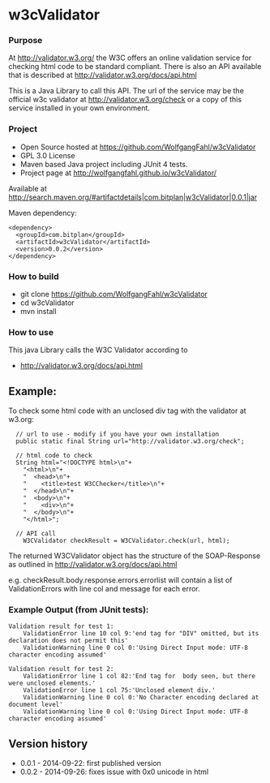 w3cValidator
============

### Purpose
At http://validator.w3.org/ the W3C offers an online validation service for checking html code to
be standard compliant. There is also an API available that is described at 
http://validator.w3.org/docs/api.html

This is a Java Library to call this API. The url of the service may be the official w3c 
validator at http://validator.w3.org/check or a copy of this service installed in your own environment.

### Project
* Open Source hosted at https://github.com/WolfgangFahl/w3cValidator
* GPL 3.0 License 
* Maven based Java project including JUnit 4 tests.
* Project page at http://wolfgangfahl.github.io/w3cValidator/

Available at http://search.maven.org/#artifactdetails|com.bitplan|w3cValidator|0.0.1|jar

Maven dependency:
```
<dependency>
  <groupId>com.bitplan</groupId>
  <artifactId>w3cValidator</artifactId>
  <version>0.0.2</version>
</dependency>
```

### How to build
* git clone https://github.com/WolfgangFahl/w3cValidator
* cd w3cValidator
* mvn install

### How to use
This java Library calls the W3C Validator according to
* http://validator.w3.org/docs/api.html

## Example:
  To check some html code with an unclosed div tag with the validator
  at w3.org:

```
  // url to use - modify if you have your own installation
  public static final String url="http://validator.w3.org/check";
  
  // html code to check
  String html="<!DOCTYPE html>\n"+
    "<html>\n"+
    "  <head>\n"+
    "    <title>test W3CChecker</title>\n"+
    "  </head>\n"+
    "  <body>\n"+
    "    <div>\n"+
    "  </body>\n"+
    "</html>";
    
  // API call 
	W3CValidator checkResult = W3CValidator.check(url, html);
```		
  The returned W3CValidator object has the structure of the SOAP-Response as outlined in
  http://validator.w3.org/docs/api.html
  
  e.g. checkResult.body.response.errors.errorlist will contain a list of ValidationErrors
  with line col and message for each error.
  
### Example Output (from JUnit tests):
```	
Validation result for test 1:
	ValidationError line 10 col 9:'end tag for "DIV" omitted, but its declaration does not permit this'
	ValidationWarning line 0 col 0:'Using Direct Input mode: UTF-8 character encoding assumed'

Validation result for test 2:
	ValidationError line 1 col 82:'End tag for  body seen, but there were unclosed elements.'
	ValidationError line 1 col 75:'Unclosed element div.'
	ValidationWarning line 0 col 0:'No Character encoding declared at document level'
	ValidationWarning line 0 col 0:'Using Direct Input mode: UTF-8 character encoding assumed'
```	 
  
## Version history
* 0.0.1 - 2014-09-22: first published version
* 0.0.2 - 2014-09-26: fixes issue with 0x0 unicode in html 
